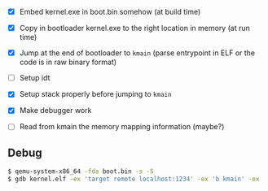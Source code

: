 - [x] Embed kernel.exe in boot.bin somehow (at build time)
- [x] Copy in bootloader kernel.exe to the right location in memory (at run time)
- [x] Jump at the end of bootloader to `kmain` (parse entrypoint in ELF or the code is in raw binary format)
- [ ] Setup idt
- [x] Setup stack properly before jumping to `kmain`
- [x] Make debugger work
- [ ] Read from kmain the memory mapping information (maybe?)


## Debug

```sh
$ qemu-system-x86_64 -fda boot.bin -s -S
$ gdb kernel.elf -ex 'target remote localhost:1234' -ex 'b kmain' -ex 'c'
``` 

